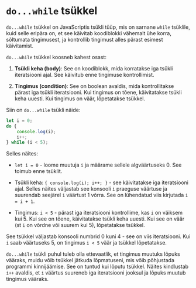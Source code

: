 # `do...while` tsükkel

`do...while` tsükkel on JavaScriptis tsükli tüüp, mis on sarnane `while` tsüklile, kuid selle eripära on, et see käivitab koodiblokki vähemalt ühe korra, sõltumata tingimusest, ja kontrollib tingimust alles pärast esimest käivitamist.

`do...while` tsükkel koosneb kahest osast:

1. **Tsükli keha (body)**: See on koodiblokk, mida korratakse iga tsükli iteratsiooni ajal. See käivitub enne tingimuse kontrollimist.

2. **Tingimus (condition)**: See on boolean avaldis, mida kontrollitakse pärast iga tsükli iteratsiooni. Kui tingimus on tõene, käivitatakse tsükli keha uuesti. Kui tingimus on väär, lõpetatakse tsükkel.

Siin on `do...while` tsükli näide:

```javascript
let i = 0;
do {
    console.log(i);
    i++;
} while (i < 5);
```

Selles näites:

- `let i = 0` - loome muutuja `i` ja määrame sellele algväärtuseks 0. See toimub enne tsüklit.

- Tsükli keha: `{ console.log(i); i++; }` - see käivitatakse iga iteratsiooni ajal. Selles näites väljastab see konsooli `i` praeguse väärtuse ja suurendab seejärel `i` väärtust 1 võrra. See on lühendatud viis kirjutada `i = i + 1`.

- Tingimus: `i < 5` - pärast iga iteratsiooni kontrollime, kas `i` on väiksem kui 5. Kui see on tõene, käivitatakse tsükli keha uuesti. Kui see on väär (st `i` on võrdne või suurem kui 5), lõpetatakse tsükkel.

See tsükkel väljastab konsooli numbrid 0 kuni 4 - see on viis iteratsiooni. Kui `i` saab väärtuseks 5, on tingimus `i < 5` väär ja tsükkel lõpetatakse.

`do...while` tsükli puhul tuleb olla ettevaatlik, et tingimus muutuks lõpuks vääraks, muidu võib tsükkel jätkuda lõpmatuseni, mis võib põhjustada programmi kinnijäämise. See on tuntud kui lõputu tsükkel. Näites kindlustab `i++` avaldis, et `i` väärtus suureneb iga iteratsiooni jooksul ja lõpuks muutub tingimus vääraks.